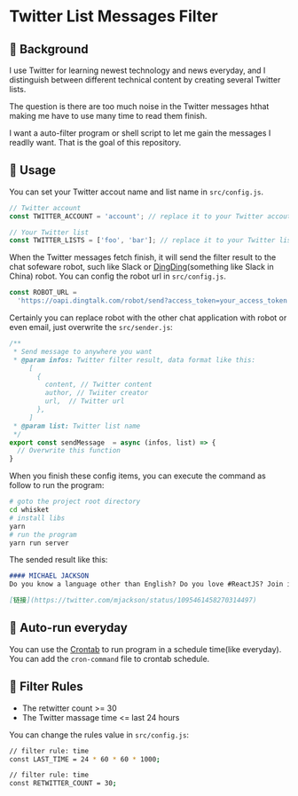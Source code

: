 # Twitter List Messages Filter

## 🤔 Background

I use Twitter for learning newest technology and news everyday, and I distinguish between different technical content by creating several Twitter lists.

The question is there are too much noise in the Twitter messages hthat making me have to use many time to read them finish.

I want a auto-filter program or shell script to let me gain the messages I readlly want. That is the goal of this repository.


## 🏇 Usage

You can set your Twitter accout name and list name in `src/config.js`.

```js
// Twitter account
const TWITTER_ACCOUNT = 'account'; // replace it to your Twitter accout

// Your Twitter list
const TWITTER_LISTS = ['foo', 'bar']; // replace it to your Twitter list
```

When the Twitter messages fetch finish, it will send the filter result to the chat sofeware robot, such like Slack or [DingDing](https://www.dingtalk.com/)(something like Slack in China) robot. You can config the robot url in `src/config.js`.

```js
const ROBOT_URL =
  'https://oapi.dingtalk.com/robot/send?access_token=your_access_token';
```

Certainly you can replace robot with the other chat application with robot or even email, just overwrite the `src/sender.js`:

```js
/**
 * Send message to anywhere you want
 * @param infos: Twitter filter result, data format like this:
     [
       {
         content, // Twitter content
         author, // Twiiter creator
         url,  // Twitter url
       },
     ]
 * @param list: Twitter list name
 */
export const sendMessage  = async (infos, list) => {
  // Overwrite this function
}
```

When you finish these config items, you can execute the command as follow to run the program:

```sh
# goto the project root directory
cd whisket
# install libs
yarn
# run the program
yarn run server
```

The sended result like this:

```markdown
#### MICHAEL JACKSON
Do you know a language other than English? Do you love #ReactJS? Join in the translation of the React website into your language! https://www.isreacttranslatedyet.com/

[链接](https://twitter.com/mjackson/status/1095461458270314497)
```

## 🏓 Auto-run everyday

You can use the [Crontab](https://en.wikipedia.org/wiki/Cron) to run program in a schedule time(like everyday). You can add the `cron-command` file to crontab schedule.


## 📒 Filter Rules

* The retwitter count >= 30
* The Twitter massage time <= last 24 hours

You can change the rules value in `src/config.js`:

```sh
// filter rule: time
const LAST_TIME = 24 * 60 * 60 * 1000;

// filter rule: time
const RETWITTER_COUNT = 30;
```
